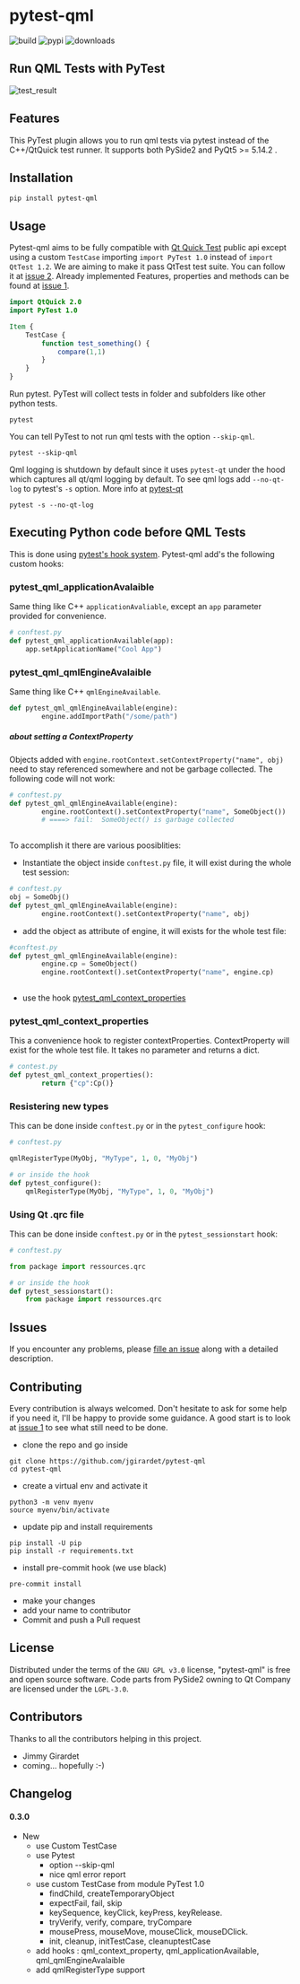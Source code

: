 # pytest-qml

![build](https://github.com/jgirardet/pytest-qml/workflows/build/badge.svg?branch=master)
![pypi](https://img.shields.io/pypi/v/pytest-qml.svg)
![downloads](https://static.pepy.tech/badge/pytest-qml)

## Run QML Tests with PyTest

![test_result](test_result.png)

## Features
This PyTest plugin allows you to run qml tests via pytest 
instead of the C++/QtQuick test runner. It supports both PySide2 and PyQt5 >= 5.14.2 .


## Installation
```shell
pip install pytest-qml
```
## Usage
Pytest-qml aims to be fully compatible with [Qt Quick Test](https://doc.qt.io/qt-5/qtquicktest-index.html#executing-c-before-qml-tests) public api except using a 
custom `TestCase` importing `import PyTest 1.0` instead of `import QtTest 1.2`.
We  are aiming  to make it pass QtTest test suite. You can follow it at [issue 2](https://github.com/jgirardet/pytest-qml/issues/2).
Already implemented Features, properties and methods can be found at [issue 1](https://github.com/jgirardet/pytest-qml/issues/1).

```qml
import QtQuick 2.0
import PyTest 1.0

Item {
    TestCase {
        function test_something() {
            compare(1,1)
        }                                               
    }                            
}
```

Run pytest. PyTest will collect tests in folder and subfolders like other python tests.
```shell
pytest
```
You can tell PyTest to not run qml tests with the option `--skip-qml`.
```shell
pytest --skip-qml
```
Qml logging is shutdown by default since it uses `pytest-qt` under the hood which captures all qt/qml logging by default.
To see qml logs add `--no-qt-log` to pytest's `-s` option. More info at [pytest-qt](https://pytest-qt.readthedocs.io/en/latest/logging.html)
```shell
pytest -s --no-qt-log
```

## Executing Python code before QML Tests

This is done using [pytest's hook system](https://docs.pytest.org/en/stable/writing_plugins.html#writing-hook-functions).
Pytest-qml add's the following custom hooks:
 
### pytest_qml_applicationAvalaible
Same thing like C++ `applicationAvaliable`, except an `app` parameter provided for convenience.

```python
# conftest.py
def pytest_qml_applicationAvailable(app):
    app.setApplicationName("Cool App")
```

### pytest_qml_qmlEngineAvalaible
Same thing like C++ `qmlEngineAvailable`.

```python
def pytest_qml_qmlEngineAvailable(engine):
        engine.addImportPath("/some/path")
```
##### about setting a ContextProperty
Objects added with `engine.rootContext.setContextProperty("name", obj)` need to 
stay referenced somewhere and not be garbage collected. The following code will
not work:
```python
# conftest.py
def pytest_qml_qmlEngineAvailable(engine):
        engine.rootContext().setContextProperty("name", SomeObject())
        # ====> fail:  SomeObject() is garbage collected    
        
```
To accomplish it there are various poosiblities:
  - Instantiate the object inside `conftest.py` file, it will exist during the whole test session:
```python
# conftest.py
obj = SomeObj()
def pytest_qml_qmlEngineAvailable(engine):
        engine.rootContext().setContextProperty("name", obj)
```
  - add the object as attribute of engine, it will exists for the whole test file:
```python
#conftest.py
def pytest_qml_qmlEngineAvailable(engine):
        engine.cp = SomeObject()
        engine.rootContext().setContextProperty("name", engine.cp)
        
```
  - use the hook  [pytest_qml_context_properties](pytest_qml_context_properties)



### pytest_qml_context_properties
This a convenience hook to register contextProperties. ContextProperty  will exist for the
whole test file. It takes no parameter and returns a dict.
```python
# contest.py
def pytest_qml_context_properties():
        return {"cp":Cp()}
```

### Resistering new types
This can be done inside `conftest.py` or in the `pytest_configure` hook:
```python
# conftest.py

qmlRegisterType(MyObj, "MyType", 1, 0, "MyObj")

# or inside the hook
def pytest_configure():
    qmlRegisterType(MyObj, "MyType", 1, 0, "MyObj")

```

### Using Qt .qrc file
This can be done inside `conftest.py` or in the `pytest_sessionstart` hook:
```python
# conftest.py

from package import ressources.qrc

# or inside the hook
def pytest_sessionstart():
    from package import ressources.qrc
```

## Issues

If you encounter any problems, please [fille an issue](https://github.com/jgirardet/pytest-qml/issues/new/choose) along with a detailed description.
    

## Contributing
Every contribution is always welcomed. Don't hesitate to ask for some
help if you need it, I'll be happy to provide some guidance.
A good start is to look at  [issue 1](https://github.com/jgirardet/pytest-qml/issues/1)
to see what  still need to be done.

- clone the repo and go inside
```shell
git clone https://github.com/jgirardet/pytest-qml
cd pytest-qml
```
-  create a virtual env and activate it
```shell
python3 -m venv myenv
source myenv/bin/activate
```
- update pip and install requirements
```shell
pip install -U pip
pip install -r requirements.txt
```
- install pre-commit hook (we use black)
```shell
pre-commit install
```
- make your changes
- add your name to contributor
- Commit and push a Pull request

## License


Distributed under the terms of the `GNU GPL v3.0` license, "pytest-qml" is free and open source software.
Code parts from PySide2 owning to Qt Company are licensed under the `LGPL-3.0`.

## Contributors
Thanks to all the contributors helping in this project.
- Jimmy Girardet
- coming... hopefully :-)

## Changelog
#### 0.3.0
- New
    - use Custom TestCase
    - use Pytest
        - option --skip-qml
        - nice qml error report
    - use custom TestCase from module PyTest 1.0
        - findChild, createTemporaryObject
        - expectFail, fail, skip
        - keySequence, keyClick, keyPress, keyRelease.
        - tryVerify, verify, compare, tryCompare
        - mousePress, mouseMove, mouseClick, mouseDClick.
        - init, cleanup, initTestCase, cleanuptestCase
    - add hooks : qml_context_property, qml_applicationAvailable, qml_qmlEngineAvalaible
    - add qmlRegisterType support

